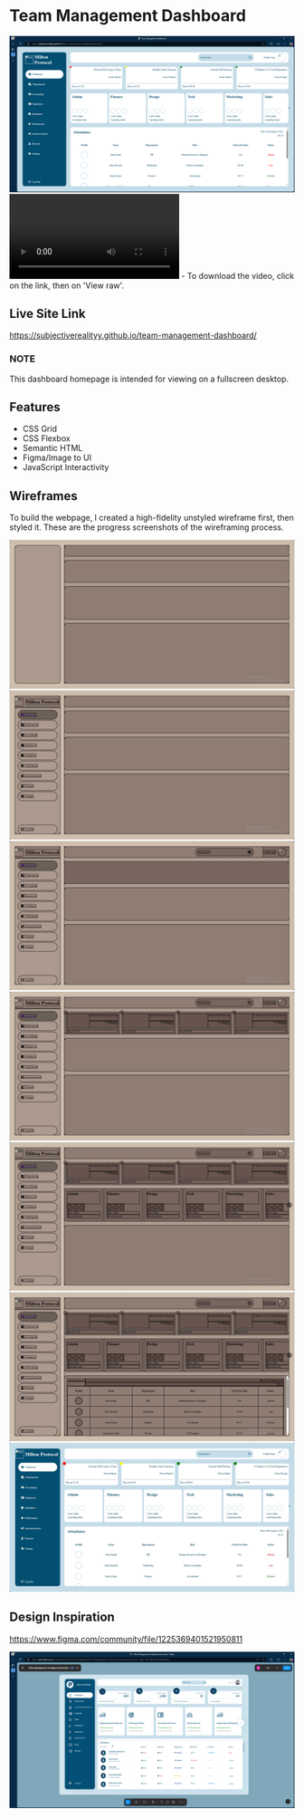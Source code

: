 # Team Management Dashboard

![Team Management Dashboard](images/Team%20Management%20Dashboard%20(HTML,%20CSS,%20JavaScript).png)
![Team Management Dashboard Demo Video](videos/Team%20Management%20Dashboard%20Demo%20Video.mp4) - To download the video, click on the link, then on 'View raw'.

## Live Site Link
https://subjectiverealityy.github.io/team-management-dashboard/

### NOTE
This dashboard homepage is intended for viewing on a fullscreen desktop.

## Features
- CSS Grid
- CSS Flexbox
- Semantic HTML
- Figma/Image to UI
- JavaScript Interactivity

## Wireframes
To build the webpage, I created a high-fidelity unstyled wireframe first, then styled it. These are the progress screenshots of the wireframing process.

![](images/progress-screenshots/create%20wireframe.png)
![](images/progress-screenshots/create%20main-1%20wireframe%20and%20add%20JavaScript%20functionality.png)
![](images/progress-screenshots/create%20main-2%20wireframe.png)
![](images/progress-screenshots/create%20main-3%20wireframe.png)
![](images/progress-screenshots/create%20main-4%20wireframe%20and%20add%20JavaScript%20functionality.png)
![](images/progress-screenshots/create%20main-5%20wireframe.png)
![](images/progress-screenshots/add%20CSS%20styling%20and%20mobile%20responsiveness.png)

## Design Inspiration
https://www.figma.com/community/file/1225369401521950811

![Design Inspiration for Team Management Dashboard](images/Design%20Inspiration%20for%20Team%20Management%20Dashboard.png)